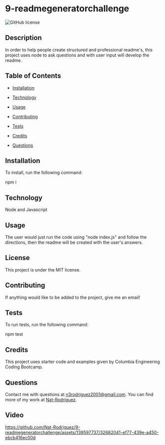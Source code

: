 # 9-readmegeneratorchallenge

![GitHub license](https://img.shields.io/badge/license-MIT-blue.svg)

## Description

In order to help people create structured and professional readme's, this project uses node to ask questions and with user input will develop the readme.

## Table of Contents

- [Installation](#installation)

- [Technology](#technology)

- [Usage](#usage)

- [Contributing](#contributing)

- [Tests](#tests)

- [Credits](#credits)

- [Questions](#questions)

## Installation

To install, run the following command:

npm i

## Technology

Node and Javascript

## Usage

The user would just run the code using "node index.js" and follow the directions, then the readme will be created with the user's answers.

## License

This project is under the MIT license.

## Contributing

If anything would like to be added to the project, give me an email!

## Tests

To run tests, run the following command:

npm test

## Credits

This project uses starter code and examples given by Columbia Engineering Coding Bootcamp.

## Questions

Contact me with questions at n3rodriguez2001@gmail.com. You can find more of my work at [Nat-Rodriguez](https://github.com/Nat-Rodriguez/).

## Video

https://github.com/Nat-Rodriguez/9-readmegeneratorchallenge/assets/139597737/32682041-ef77-439e-a450-ebcb416ec00d


